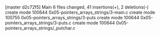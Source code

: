[master d2c72f5] Main
 6 files changed, 41 insertions(+), 2 deletions(-)
 create mode 100644 0x05-pointers_arrays_strings/3-main.c
 create mode 100755 0x05-pointers_arrays_strings/3-puts
 create mode 100644 0x05-pointers_arrays_strings/3-puts.c
 create mode 100644 0x05-pointers_arrays_strings/_putchar.c

